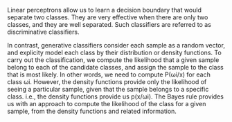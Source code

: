 

Linear perceptrons allow us to learn a decision boundary that would separate two classes. They are very effective when there are only two classes, and they are well separated. Such classifiers are referred to as discriminative classifiers.

In contrast, generative classifiers consider each sample as a random vector, and explicity model each class by their distribution or density functions. To carry out the classification, we compute the likelihood that a given sample belong to each of the candidate classes, and assign the sample to the class that is most likely. In other words, we need to compute P(ωi/x) for each class ωi. However, the density functions provide only the likelihood of seeing a particular sample, given that the sample belongs to a specific class. i.e., the density functions provide us p(x/ωi). The Bayes rule provides us with an approach to compute the likelihood of the class for a given sample, from the density functions and related information.
